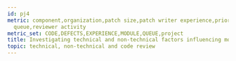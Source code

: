 ```yaml
---
id: pj4
metric: component,organization,patch size,patch writer experience,priority,review
  queue,reviewer activity
metric_set: CODE,DEFECTS,EXPERIENCE,MODULE,QUEUE,project
title: Investigating technical and non-technical factors influencing modern code review
topic: technical, non-technical and code review
---
```

